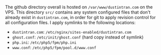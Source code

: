 The github directory overall is hosted on `/var/www/dustintran.com` on the VPS.
This directory `src/` contains any system configured files that don't already
exist in `dustintran.com`, in order for git to apply revision control for all
configuration files. I apply symlinks to the following locations:

* `dustintran.com`: `/etc/nginx/sites-enabled/dustintran.com`
* `ghost.conf`: `/etc/init/ghost.conf` (hard copy instead of symlink)
* `php.ini`: `/etc/php5/fpm/php.ini`
* `www.conf`: `/etc/php5/fpm/pool.d/www.conf`
